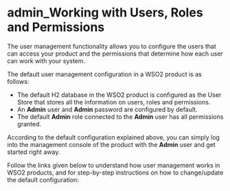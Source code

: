 # admin\_Working with Users, Roles and Permissions

The user management functionality allows you to configure the users that can access your product and the permissions that determine how each user can work with your system.

The default user management configuration in a WSO2 product is as follows:

-   The default H2 database in the WSO2 product is configured as the User Store that stores all the information on users, roles and permissions.
-   An **Admin** user and **Admin** password are configured by default.
-   The default **Admin** role connected to the **Admin** user has all permissions granted.

According to the default configuration explained above, you can simply log into the management console of the product with the **Admin** user and get started right away.

Follow the links given below to understand how user management works in WSO2 products, and for step-by-step instructions on how to change/update the default configuration:


